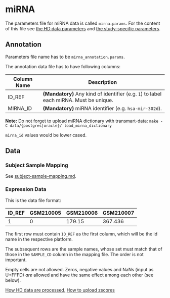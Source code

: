 miRNA
=====

The parameters file for miRNA data is called `mirna.params`.
For the content of this file see [the HD data parameters](hd-params.md) and [the study-specific parameters](study-params.md).

Annotation
----------

Parameters file name has to be `mirna_annotation.params`.

The annotation data file has to have following columns:

|   Column Name   |               Description                |
|-----------------|------------------------------------------|
| ID_REF          | **(Mandatory)** Any kind of identifier (e.g. `1`) to label each miRNA. Must be unique. |
| MIRNA_ID        | **(Mandatory)** miRNA identifier (e.g. `hsa-mir-302d`).   |

**Note:** Do not forget to upload miRNA dictionary with transmart-data:
`make -C data/{postgres|oracle}/ load_mirna_dictionary`

`mirna_id` values would be lower cased.

Data
----

### Subject Sample Mapping

See [subject-sample-mapping.md](subject-sample-mapping.md).

### Expression Data

This is the data file format:

| ID_REF | GSM210005 | GSM210006 | GSM210007 |
|----------|-------------|-------------|-------------|
|     1    | 0           | 179.15      |367.436      |

The first row must contain `ID_REF` as the first column, which will be the id
name in the respective platform. 

The subsequent rows are the sample names, whose set must match that of those in
the `SAMPLE_CD` column in the mapping file. The order is not important.

Empty cells are not allowed. Zeros, negative values and NaNs (input as U+FFFD)
*are* allowed and have the same effect among each other (see below).

[How HD data are processed.](../hd-data-processing-details.md)
[How to upload zscores](../zscore-upload.md)

  [1]: https://jira.thehyve.nl/browse/JE-52

<!-- vim: tw=80 et ft=markdown spell:
-->
